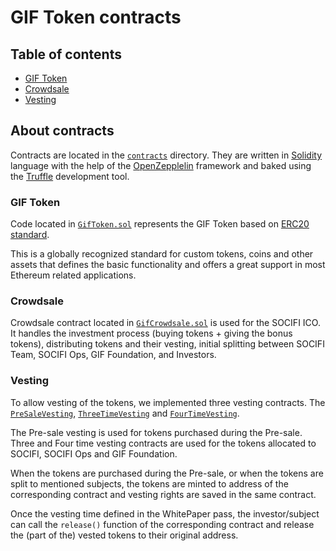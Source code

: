 # GIF Token contracts

## Table of contents
* [GIF Token](#gif-token)
* [Crowdsale](#crowdsale)
* [Vesting](#vesting)

## <a name="about-contracts"></a> About contracts
Contracts are located in the [`contracts`](../contracts/) directory. They are written in [Solidity](https://solidity.readthedocs.io) language with the help of the [OpenZepplelin](https://openzeppelin.org/) framework and baked using the [Truffle](http://truffleframework.com/) development tool.

### <a name="gif-token"></a> GIF Token
Code located in [`GifToken.sol`](../contracts/GifToken.sol)
represents the GIF Token based on [ERC20](https://en.wikipedia.org/wiki/ERC20)
[standard](https://theethereum.wiki/w/index.php/ERC20_Token_Standard).

This is a globally recognized standard for custom tokens, coins and
other assets that defines the basic functionality and offers a great support
in most Ethereum related applications.

### <a name="crowdsale"></a> Crowdsale
Crowdsale contract located in [`GifCrowdsale.sol`](../contracts/GifCrowdsale.sol)
is used for the SOCIFI ICO. It handles the investment process (buying tokens +
giving the bonus tokens), distributing tokens and their vesting, initial splitting between SOCIFI Team,
SOCIFI Ops, GIF Foundation, and Investors.

### <a name="vesting"></a> Vesting
To allow vesting of the tokens, we implemented three vesting contracts.
The [`PreSaleVesting`](../contracts/vesting/PreSaleVesting.sol),
[`ThreeTimeVesting`](../contracts/vesting/ThreeTimeVesting.sol) and
[`FourTimeVesting`](../contracts/vesting/FourTimeVesting.sol).

The Pre-sale vesting is used for tokens purchased during the Pre-sale.
Three and Four time vesting contracts are used for the tokens allocated to
SOCIFI, SOCIFI Ops and GIF Foundation.

When the tokens are purchased during the Pre-sale, or when the tokens are split to
mentioned subjects, the tokens are minted to address of the corresponding contract
and vesting rights are saved in the same contract.

Once the vesting time defined in the WhitePaper pass, the investor/subject can call
the `release()` function of the corresponding contract and release the (part of the)
vested tokens to their original address.
